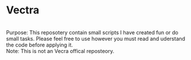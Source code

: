 # Vectra

<br />Purpose: This reposotery contain small scripts I have created fun or do small tasks. Please feel free to use however you  must read and uderstand the code before applying it.
<br />Note: This is not an Vecra offical reposteory.
